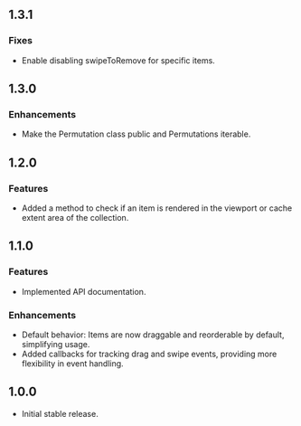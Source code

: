 ## 1.3.1

### Fixes

- Enable disabling swipeToRemove for specific items.

## 1.3.0

### Enhancements

- Make the Permutation class public and Permutations iterable.

## 1.2.0

### Features

- Added a method to check if an item is rendered in the viewport or cache extent area of the collection.

## 1.1.0

### Features

- Implemented API documentation.

### Enhancements

- Default behavior: Items are now draggable and reorderable by default, simplifying usage.
- Added callbacks for tracking drag and swipe events, providing more flexibility in event handling.

## 1.0.0 

- Initial stable release.
